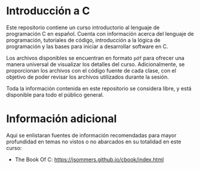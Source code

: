 # Introducción a C

Este repositorio contiene un curso introductorio al lenguaje de programación C en español. Cuenta con información acerca del lenguaje de programación, tutoriales de código, introducción a la lógica de programación y las bases para iniciar a desarrollar software en C.

Los archivos disponibles se encuentran en formato `pdf` para ofrecer una manera universal de visualizar los detalles del curso. Adicionalmente, se proporcionan los archivos con el código fuente de cada clase, con el objetivo de poder revisar los archivos utilizados durante la sesión.

Toda la información contenida en este repositorio se considera libre, y está disponible para todo el público general.

# Información adicional

Aqui se enlistaran fuentes de información recomendadas para mayor profundidad en temas no vistos o no abarcados en su totalidad en este curso:

- The Book Of C: <https://jsommers.github.io/cbook/index.html>
